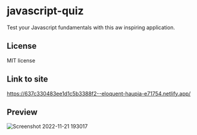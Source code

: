 # javascript-quiz
Test your Javascript fundamentals with this aw inspiring application.
## License
MIT license
## Link to site
https://637c330483ee1d1c5b3388f2--eloquent-haupia-e71754.netlify.app/
## Preview
![Screenshot 2022-11-21 193017](https://user-images.githubusercontent.com/35615510/203205156-4f2076eb-e9f4-4ab4-85fa-32747d1bd44e.png)
